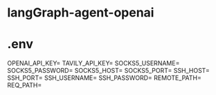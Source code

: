 # langGraph-agent-openai
# .env
OPENAI_API_KEY=
TAVILY_API_KEY=
SOCKS5_USERNAME=
SOCKS5_PASSWORD=
SOCKS5_HOST=
SOCKS5_PORT=
SSH_HOST=
SSH_PORT=
SSH_USERNAME=
SSH_PASSWORD=
REMOTE_PATH=
REQ_PATH=

